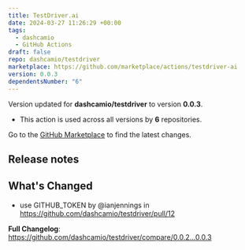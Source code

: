 ```yaml
---
title: TestDriver.ai
date: 2024-03-27 11:26:29 +00:00
tags:
  - dashcamio
  - GitHub Actions
draft: false
repo: dashcamio/testdriver
marketplace: https://github.com/marketplace/actions/testdriver-ai
version: 0.0.3
dependentsNumber: "6"
---
```



Version updated for **dashcamio/testdriver** to version **0.0.3**.
- This action is used across all versions by **6** repositories.

Go to the [GitHub Marketplace](https://github.com/marketplace/actions/testdriver-ai) to find the latest changes.

## Release notes

## What's Changed
* use GITHUB_TOKEN by @ianjennings in https://github.com/dashcamio/testdriver/pull/12


**Full Changelog**: https://github.com/dashcamio/testdriver/compare/0.0.2...0.0.3

